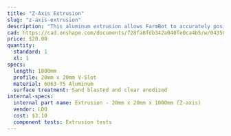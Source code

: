 ```yaml
---
title: "Z-Axis Extrusion"
slug: "z-axis-extrusion"
description: "This aluminum extrusion allows FarmBot to accurately position the UTM and tools in the z-direction. It slides through the vertically aligned wheels on the front of the cross-slide."
cad: https://cad.onshape.com/documents/728fa8fdb342a040fe0ca4b5/w/0435033a7c78b02e71d0f721/e/b6d219d57242e2e2be3c5ca2?renderMode=0&uiState=6254ecc350f84e1a8d3b7a28
price: $20.00
quantity:
  standard: 1
  xl: 1
specs:
  length: 1000mm
  profile: 20mm x 20mm V-Slot
  material: 6063-T5 Aluminum
  surface treatment: Sand blasted and clear anodized
internal-specs:
  internal part name: Extrusion - 20mm x 20mm x 1000mm (Z-axis)
  vendor: LDO
  cost: $3.10
  component tests: Extrusion tests
---
```

